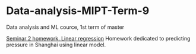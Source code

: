 # Data-analysis-MIPT-Term-9
Data analysis and ML cource, 1st term of master

[Seminar 2 homework. Linear regression](https://github.com/sevlabr/Data-analysis-MIPT-Term-9/tree/main/Sem%202%20HW)
Homework dedicated to predicting pressure in Shanghai using linear model.
